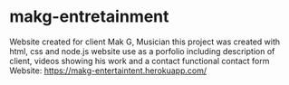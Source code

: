 # makg-entretainment
Website created for client Mak G, Musician 
this project was created with html, css and node.js 
website use as a porfolio including description of client, videos showing his work and 
a contact functional contact form 
Website: https://makg-entertaintent.herokuapp.com/
